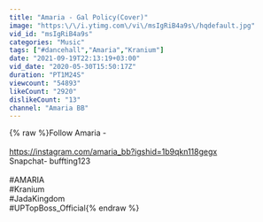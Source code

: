 ```yaml
---
title: "Amaria - Gal Policy(Cover)"
image: "https:\/\/i.ytimg.com\/vi\/msIgRiB4a9s\/hqdefault.jpg"
vid_id: "msIgRiB4a9s"
categories: "Music"
tags: ["#dancehall","Amaria","Kranium"]
date: "2021-09-19T22:13:19+03:00"
vid_date: "2020-05-30T15:50:17Z"
duration: "PT1M24S"
viewcount: "54893"
likeCount: "2920"
dislikeCount: "13"
channel: "Amaria BB"
---
```

{% raw %}Follow Amaria -<br /><br /><a rel="nofollow" target="blank" href="https://instagram.com/amaria_bb?igshid=1b9qkn118gegx">https://instagram.com/amaria_bb?igshid=1b9qkn118gegx</a><br />Snapchat- buffting123<br /><br />#AMARIA<br />#Kranium<br />#JadaKingdom<br />#UPTopBoss_Official{% endraw %}

